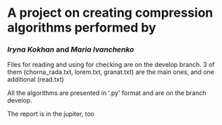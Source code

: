 # A project on creating compression algorithms performed by 

### _Iryna Kokhan_ and _Maria Ivanchenko_

Files for reading and using for checking are on the develop branch. 3 of them (chorna_rada.txt, lorem.txt, granat.txt) are the main ones, and one additional (read.txt)

All the algorithms are presented in '.py' format and are on the branch develop.

The report is in the jupiter, too

